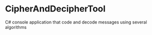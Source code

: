 # CipherAndDecipherTool
C# console application that code and decode messages using several algorithms
